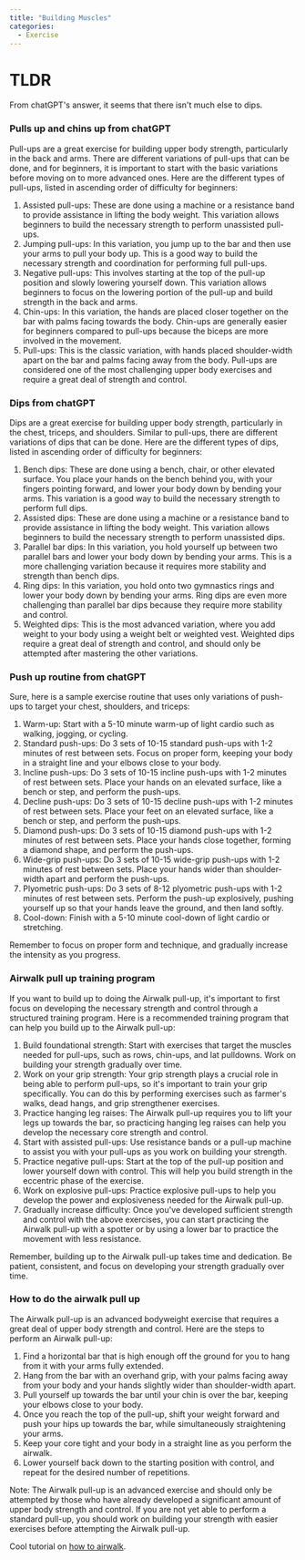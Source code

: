 ```yaml
---
title: "Building Muscles"
categories:
  - Exercise
---
```


# TLDR
From chatGPT's answer, it seems that there isn't much else to dips.

### Pulls up and chins up from chatGPT
Pull-ups are a great exercise for building upper body strength, particularly in the back and arms. There are different variations of pull-ups that can be done, and for beginners, it is important to start with the basic variations before moving on to more advanced ones. Here are the different types of pull-ups, listed in ascending order of difficulty for beginners:

1.  Assisted pull-ups: These are done using a machine or a resistance band to provide assistance in lifting the body weight. This variation allows beginners to build the necessary strength to perform unassisted pull-ups.
2.  Jumping pull-ups: In this variation, you jump up to the bar and then use your arms to pull your body up. This is a good way to build the necessary strength and coordination for performing full pull-ups.
3.  Negative pull-ups: This involves starting at the top of the pull-up position and slowly lowering yourself down. This variation allows beginners to focus on the lowering portion of the pull-up and build strength in the back and arms.
4.  Chin-ups: In this variation, the hands are placed closer together on the bar with palms facing towards the body. Chin-ups are generally easier for beginners compared to pull-ups because the biceps are more involved in the movement.
5.  Pull-ups: This is the classic variation, with hands placed shoulder-width apart on the bar and palms facing away from the body. Pull-ups are considered one of the most challenging upper body exercises and require a great deal of strength and control.

### Dips from chatGPT
Dips are a great exercise for building upper body strength, particularly in the chest, triceps, and shoulders. Similar to pull-ups, there are different variations of dips that can be done. Here are the different types of dips, listed in ascending order of difficulty for beginners:

1.  Bench dips: These are done using a bench, chair, or other elevated surface. You place your hands on the bench behind you, with your fingers pointing forward, and lower your body down by bending your arms. This variation is a good way to build the necessary strength to perform full dips.
2.  Assisted dips: These are done using a machine or a resistance band to provide assistance in lifting the body weight. This variation allows beginners to build the necessary strength to perform unassisted dips.
3.  Parallel bar dips: In this variation, you hold yourself up between two parallel bars and lower your body down by bending your arms. This is a more challenging variation because it requires more stability and strength than bench dips.
4.  Ring dips: In this variation, you hold onto two gymnastics rings and lower your body down by bending your arms. Ring dips are even more challenging than parallel bar dips because they require more stability and control.
5.  Weighted dips: This is the most advanced variation, where you add weight to your body using a weight belt or weighted vest. Weighted dips require a great deal of strength and control, and should only be attempted after mastering the other variations.

### Push up routine from chatGPT

Sure, here is a sample exercise routine that uses only variations of push-ups to target your chest, shoulders, and triceps:

1.  Warm-up: Start with a 5-10 minute warm-up of light cardio such as walking, jogging, or cycling.
2.  Standard push-ups: Do 3 sets of 10-15 standard push-ups with 1-2 minutes of rest between sets. Focus on proper form, keeping your body in a straight line and your elbows close to your body.
3.  Incline push-ups: Do 3 sets of 10-15 incline push-ups with 1-2 minutes of rest between sets. Place your hands on an elevated surface, like a bench or step, and perform the push-ups.
4.  Decline push-ups: Do 3 sets of 10-15 decline push-ups with 1-2 minutes of rest between sets. Place your feet on an elevated surface, like a bench or step, and perform the push-ups.
5.  Diamond push-ups: Do 3 sets of 10-15 diamond push-ups with 1-2 minutes of rest between sets. Place your hands close together, forming a diamond shape, and perform the push-ups.
6.  Wide-grip push-ups: Do 3 sets of 10-15 wide-grip push-ups with 1-2 minutes of rest between sets. Place your hands wider than shoulder-width apart and perform the push-ups.
7.  Plyometric push-ups: Do 3 sets of 8-12 plyometric push-ups with 1-2 minutes of rest between sets. Perform the push-up explosively, pushing yourself up so that your hands leave the ground, and then land softly.
8.  Cool-down: Finish with a 5-10 minute cool-down of light cardio or stretching.
    

Remember to focus on proper form and technique, and gradually increase the intensity as you progress.


### Airwalk pull up training program
If you want to build up to doing the Airwalk pull-up, it's important to first focus on developing the necessary strength and control through a structured training program. Here is a recommended training program that can help you build up to the Airwalk pull-up:

1.  Build foundational strength: Start with exercises that target the muscles needed for pull-ups, such as rows, chin-ups, and lat pulldowns. Work on building your strength gradually over time.
2.  Work on your grip strength: Your grip strength plays a crucial role in being able to perform pull-ups, so it's important to train your grip specifically. You can do this by performing exercises such as farmer's walks, dead hangs, and grip strengthener exercises.
3.  Practice hanging leg raises: The Airwalk pull-up requires you to lift your legs up towards the bar, so practicing hanging leg raises can help you develop the necessary core strength and control.
4.  Start with assisted pull-ups: Use resistance bands or a pull-up machine to assist you with your pull-ups as you work on building your strength.
5.  Practice negative pull-ups: Start at the top of the pull-up position and lower yourself down with control. This will help you build strength in the eccentric phase of the exercise.
6.  Work on explosive pull-ups: Practice explosive pull-ups to help you develop the power and explosiveness needed for the Airwalk pull-up.
7.  Gradually increase difficulty: Once you've developed sufficient strength and control with the above exercises, you can start practicing the Airwalk pull-up with a spotter or by using a lower bar to practice the movement with less resistance.

Remember, building up to the Airwalk pull-up takes time and dedication. Be patient, consistent, and focus on developing your strength gradually over time.

### How to do the airwalk pull up
The Airwalk pull-up is an advanced bodyweight exercise that requires a great deal of upper body strength and control. Here are the steps to perform an Airwalk pull-up:

1.  Find a horizontal bar that is high enough off the ground for you to hang from it with your arms fully extended.
2.  Hang from the bar with an overhand grip, with your palms facing away from your body and your hands slightly wider than shoulder-width apart.
3.  Pull yourself up towards the bar until your chin is over the bar, keeping your elbows close to your body.
4.  Once you reach the top of the pull-up, shift your weight forward and push your hips up towards the bar, while simultaneously straightening your arms.
5.  Keep your core tight and your body in a straight line as you perform the airwalk.
6.  Lower yourself back down to the starting position with control, and repeat for the desired number of repetitions.
    

Note: The Airwalk pull-up is an advanced exercise and should only be attempted 
by those who have already developed a significant amount of upper body strength 
and control. If you are not yet able to perform a standard pull-up, you should 
work on building your strength with easier exercises before attempting the 
Airwalk pull-up.

Cool tutorial on [how to airwalk](https://www.youtube.com/watch?v=Da5tK9oQHmU&ab_channel=CalisthenicsTwins).